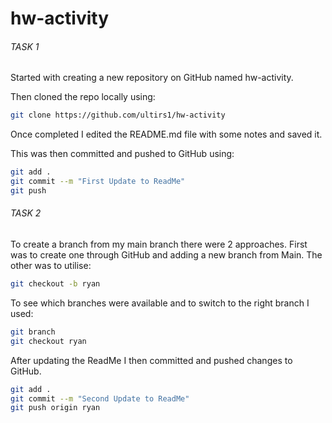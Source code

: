 # hw-activity

###### TASK 1

Started with creating a new repository on GitHub named hw-activity.

Then cloned the repo locally using:

```bash
git clone https://github.com/ultirs1/hw-activity
```

Once completed I edited the README.md file with some notes and saved it.

This was then committed and pushed to GitHub using:

```bash
git add .
git commit --m "First Update to ReadMe"
git push
```



###### TASK 2

To create a branch from my main branch there were 2 approaches. First was to create one through GitHub and adding a new branch from Main. The other was to utilise:

```bash
git checkout -b ryan
```

To see which branches were available and to switch to the right branch I used:

```bash
git branch
git checkout ryan
```

After updating the ReadMe I then committed and pushed changes to GitHub. 

```bash
git add .
git commit --m "Second Update to ReadMe"
git push origin ryan
```

